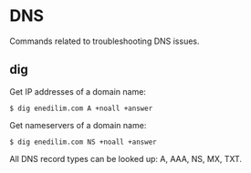 DNS
===

Commands related to troubleshooting DNS issues.

dig
---

Get IP addresses of a domain name:

    $ dig enedilim.com A +noall +answer
	
Get nameservers of a domain name:

	$ dig enedilim.com NS +noall +answer
	
All DNS record types can be looked up: A, AAA, NS, MX, TXT.

